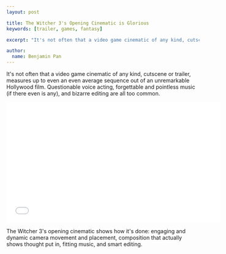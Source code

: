 ```yaml
---
layout: post

title: The Witcher 3's Opening Cinematic is Glorious
keywords: [trailer, games, fantasy]

excerpt: "It's not often that a video game cinematic of any kind, cutscene or trailer, measures up to even an even average sequence out of an unremarkable Hollywood film. Questionable voice acting, forgettable and pointless music (if there even is any), and bizarre editing are all too common."

author:
  name: Benjamin Pan
---
```


It's not often that a video game cinematic of any kind, cutscene or trailer, measures up to even an even average sequence out of an unremarkable Hollywood film. Questionable voice acting, forgettable and pointless music (if there even is any), and bizarre editing are all too common.

<div class="full"><iframe width="560" height="315" src="//www.youtube.com/embed/YoEtyCdmgO0" frameborder="0" allowfullscreen></iframe></div>

The Witcher 3's opening cinematic shows how it's done: engaging and dynamic camera movement and placement, composition that actually shows thought put in, fitting music, and smart editing.
